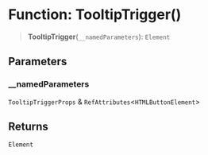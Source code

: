 # Function: TooltipTrigger()

> **TooltipTrigger**(`__namedParameters`): `Element`

## Parameters

### \_\_namedParameters

`TooltipTriggerProps` & `RefAttributes`\<`HTMLButtonElement`\>

## Returns

`Element`
